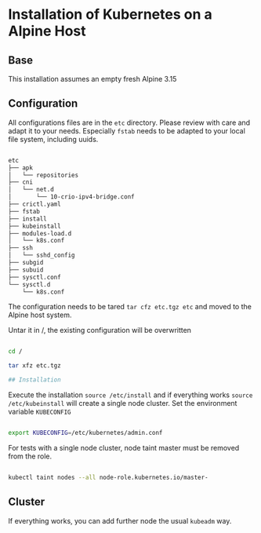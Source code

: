 # Installation of Kubernetes on a Alpine Host

## Base

This installation assumes an empty fresh Alpine 3.15

## Configuration

All configurations files are in the `etc` directory. Please review with care and adapt it to your needs.
Especially `fstab` needs to be adapted to your local file system, including uuids.

```bash

etc
├── apk
│   └── repositories
├── cni
│   └── net.d
│       └── 10-crio-ipv4-bridge.conf
├── crictl.yaml
├── fstab
├── install
├── kubeinstall
├── modules-load.d
│   └── k8s.conf
├── ssh
│   └── sshd_config
├── subgid
├── subuid
├── sysctl.conf
└── sysctl.d
    └── k8s.conf

```

The configuration needs to be tared `tar cfz etc.tgz etc` and moved to the Alpine host system.

Untar it in /, the existing configuration will be overwritten

```bash

cd /

tar xfz etc.tgz

## Installation

```

Execute the installation `source /etc/install` and if 
everything works `source /etc/kubeinstall` will create a 
single node cluster. Set the environment variable `KUBECONFIG`

```bash

export KUBECONFIG=/etc/kubernetes/admin.conf


```

For tests with a single node cluster, node taint 
master must be removed from the role.

```bash

kubectl taint nodes --all node-role.kubernetes.io/master-


```

## Cluster

If everything works, you can add further node the usual `kubeadm` way.
